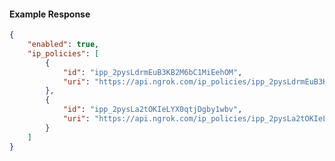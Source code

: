 <!-- Code generated for API Clients. DO NOT EDIT. -->

#### Example Response

```json
{
	"enabled": true,
	"ip_policies": [
		{
			"id": "ipp_2pysLdrmEuB3KB2M6bC1MiEehOM",
			"uri": "https://api.ngrok.com/ip_policies/ipp_2pysLdrmEuB3KB2M6bC1MiEehOM"
		},
		{
			"id": "ipp_2pysLa2tOKIeLYX0qtjDgby1wbv",
			"uri": "https://api.ngrok.com/ip_policies/ipp_2pysLa2tOKIeLYX0qtjDgby1wbv"
		}
	]
}
```
